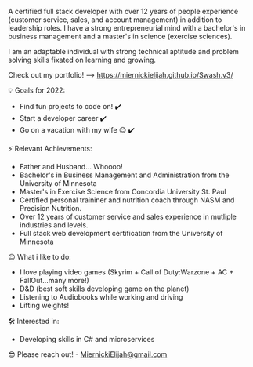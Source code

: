 A certified full stack developer with over 12 years of people experience (customer service, sales, and account management) in addition to leadership roles. I have a strong entrepreneurial mind with a bachelor's in business management and a master's in science (exercise sciences). 

I am an adaptable individual with strong technical aptitude and problem solving skills fixated on learning and growing. 

Check out my portfolio! -->  https://miernickielijah.github.io/Swash.v3/

💡 Goals for 2022:
+ Find fun projects to code on! ✔️
+ Start a developer career ✔️
+ Go on a vacation with my wife 😊 ✔️

⚡ Relevant Achievements:
+ Father and Husband... Whoooo! 
+ Bachelor's in Business Management and Administration from the University of Minnesota 
+ Master's in Exercise Science from Concordia University St. Paul
+ Certified personal traininer and nutrition coach through NASM and Precision Nutrition. 
+ Over 12 years of customer service and sales experience in mutliple industries and levels. 
+ Full stack web development certification from the University of Minnesota

😍 What i like to do:
+ I love playing video games (Skyrim + Call of Duty:Warzone + AC + FallOut...many more!)
+ D&D (best soft skills developing game on the planet)
+ Listening to Audiobooks while working and driving
+ Lifting weights! 

🛠 Interested in:
+ Developing skills in C# and microservices

😎 Please reach out! - MiernickiElijah@gmail.com
